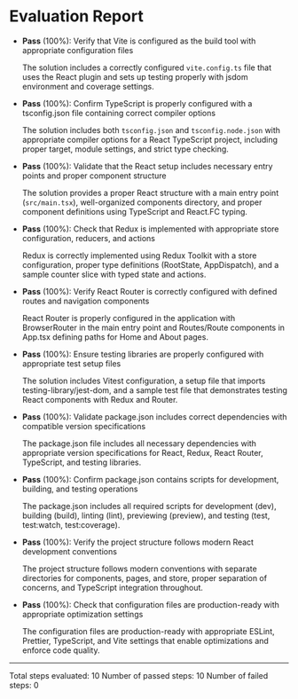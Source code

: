 # Evaluation Report

- **Pass** (100%): Verify that Vite is configured as the build tool with appropriate configuration files
  
  The solution includes a correctly configured `vite.config.ts` file that uses the React plugin and sets up testing properly with jsdom environment and coverage settings.

- **Pass** (100%): Confirm TypeScript is properly configured with a tsconfig.json file containing correct compiler options
  
  The solution includes both `tsconfig.json` and `tsconfig.node.json` with appropriate compiler options for a React TypeScript project, including proper target, module settings, and strict type checking.

- **Pass** (100%): Validate that the React setup includes necessary entry points and proper component structure
  
  The solution provides a proper React structure with a main entry point (`src/main.tsx`), well-organized components directory, and proper component definitions using TypeScript and React.FC typing.

- **Pass** (100%): Check that Redux is implemented with appropriate store configuration, reducers, and actions
  
  Redux is correctly implemented using Redux Toolkit with a store configuration, proper type definitions (RootState, AppDispatch), and a sample counter slice with typed state and actions.

- **Pass** (100%): Verify React Router is correctly configured with defined routes and navigation components
  
  React Router is properly configured in the application with BrowserRouter in the main entry point and Routes/Route components in App.tsx defining paths for Home and About pages.

- **Pass** (100%): Ensure testing libraries are properly configured with appropriate test setup files
  
  The solution includes Vitest configuration, a setup file that imports testing-library/jest-dom, and a sample test file that demonstrates testing React components with Redux and Router.

- **Pass** (100%): Validate package.json includes correct dependencies with compatible version specifications
  
  The package.json file includes all necessary dependencies with appropriate version specifications for React, Redux, React Router, TypeScript, and testing libraries.

- **Pass** (100%): Confirm package.json contains scripts for development, building, and testing operations
  
  The package.json includes all required scripts for development (dev), building (build), linting (lint), previewing (preview), and testing (test, test:watch, test:coverage).

- **Pass** (100%): Verify the project structure follows modern React development conventions
  
  The project structure follows modern conventions with separate directories for components, pages, and store, proper separation of concerns, and TypeScript integration throughout.

- **Pass** (100%): Check that configuration files are production-ready with appropriate optimization settings
  
  The configuration files are production-ready with appropriate ESLint, Prettier, TypeScript, and Vite settings that enable optimizations and enforce code quality.

---

Total steps evaluated: 10
Number of passed steps: 10
Number of failed steps: 0